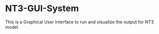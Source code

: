 # NT3-GUI-System
This is a Graphical User Interface to run and visualize the output for NT3 model. 

